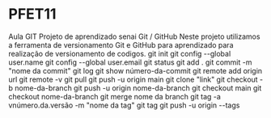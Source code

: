 # PFET11
Aula GIT
Projeto de aprendizado senai Git / GitHub
Neste projeto utilizamos a ferramenta de versionamento Git e GitHub para aprendizado para realização de versionamento de codigos.
git init
git config --global user.name
git config --global user.email
git status
git add .
git commit -m "nome da commit"
git log
git show número-da-commit
git remote add origin url
git remote -v
git pull
git push -u origin main
git clone "link"
git checkout -b nome-da-branch
git push -u origin nome-da-branch
git checkout main
git checkout nome-da-branch
git merge nome da branch
git tag -a vnúmero.da.versão -m "nome da tag"
git tag
git push -u origin --tags
